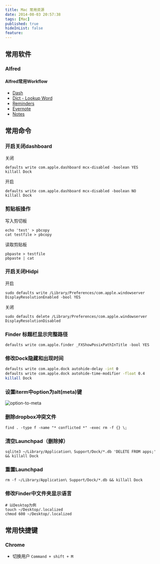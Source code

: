 ```yaml
---
title: Mac 常用资源
date: 2014-08-03 20:57:38
tags: [Mac]
published: true
hideInList: false
feature: 
---
```


## 常用软件

### Alfred

#### Alfred常用Workflow

- [Dash](http://kapeli.com/dash)
- [Dict - Lookup Word](https://github.com/liberize/alfred-dict-workflow)
- [Reminders](http://www.alfredforum.com/topic/917-reminders/)
- [Evernote](http://support.alfredapp.com/evernote)
- [Notes](http://www.alfredforum.com/topic/1009-notes/)

## 常用命令

### 开启关闭dashboard

关闭

    defaults write com.apple.dashboard mcx-disabled -boolean YES
    killall Dock

开启

    defaults write com.apple.dashboard mcx-disabled -boolean NO
    killall Dock

### 剪贴板操作
写入剪切板

    echo 'test' > pbcopy 
    cat testfile > pbcopy

读取剪贴板

    pbpaste > testfile
    pbpaste | cat

### 开启关闭Hidpi
开启

    sudo defaults write /Library/Preferences/com.apple.windowserver DisplayResolutionEnabled -bool YES

关闭

    sudo defaults delete /Library/Preferences/com.apple.windowserver DisplayResolutionDisabled
### Finder 标题栏显示完整路径

```
defaults write com.apple.finder _FXShowPosixPathInTitle -bool YES
```

### 修改Dock隐藏和出现时间

```bash
defaults write com.apple.dock autohide-delay -int 0
defaults write com.apple.dock autohide-time-modifier -float 0.4
killall Dock
```


### 设置iterm中option为alt(meta)键

![option-to-meta](http://7u2ho6.com1.z0.glb.clouddn.com/resource-set-meta-to-alt.png)

### 删除dropbox冲突文件

    find . -type f -name "* conflicted *" -exec rm -f {} \;

### 清空Launchpad（删除掉）

    sqlite3 ~/Library/Application\ Support/Dock/*.db 'DELETE FROM apps;' && killall Dock

### 重置Launchpad

    rm -f ~/Library/Application\ Support/Dock/*.db && killall Dock

### 修改Finder中文件夹显示语言

    # 以Desktop为例
    touch ~/Desktop/.localized
    chmod 600 ~/Desktop/.localized

## 常用快捷键

### Chrome

- 切换用户 `Command + shift + M`
